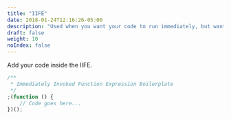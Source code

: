 ```yaml
---
title: "IIFE"
date: 2018-01-24T12:16:26-05:00
description: "Used when you want your code to run immediately, but want to keep all of your variables and functions scoped to avoid conflicts. Stands for _Immediately Invoked Function Expression_."
draft: false
weight: 10
noIndex: false
---
```


Add your code inside the IIFE.

```js
/**
 * Immediately Invoked Function Expression Boilerplate
 */
;(function () {
    // Code goes here...
})();
```